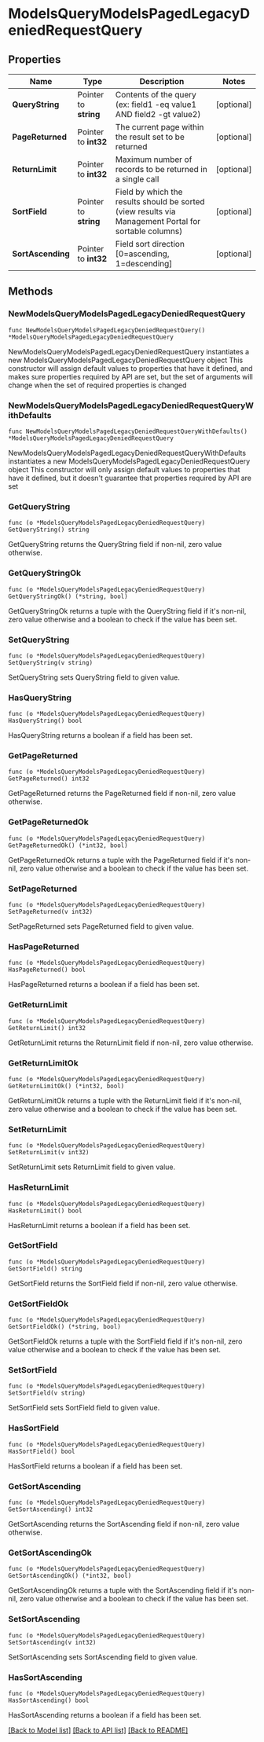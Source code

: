 # ModelsQueryModelsPagedLegacyDeniedRequestQuery

## Properties

Name | Type | Description | Notes
------------ | ------------- | ------------- | -------------
**QueryString** | Pointer to **string** | Contents of the query (ex: field1 -eq value1 AND field2 -gt value2) | [optional] 
**PageReturned** | Pointer to **int32** | The current page within the result set to be returned | [optional] 
**ReturnLimit** | Pointer to **int32** | Maximum number of records to be returned in a single call | [optional] 
**SortField** | Pointer to **string** | Field by which the results should be sorted (view results via Management Portal for sortable columns) | [optional] 
**SortAscending** | Pointer to **int32** | Field sort direction [0&#x3D;ascending, 1&#x3D;descending] | [optional] 

## Methods

### NewModelsQueryModelsPagedLegacyDeniedRequestQuery

`func NewModelsQueryModelsPagedLegacyDeniedRequestQuery() *ModelsQueryModelsPagedLegacyDeniedRequestQuery`

NewModelsQueryModelsPagedLegacyDeniedRequestQuery instantiates a new ModelsQueryModelsPagedLegacyDeniedRequestQuery object
This constructor will assign default values to properties that have it defined,
and makes sure properties required by API are set, but the set of arguments
will change when the set of required properties is changed

### NewModelsQueryModelsPagedLegacyDeniedRequestQueryWithDefaults

`func NewModelsQueryModelsPagedLegacyDeniedRequestQueryWithDefaults() *ModelsQueryModelsPagedLegacyDeniedRequestQuery`

NewModelsQueryModelsPagedLegacyDeniedRequestQueryWithDefaults instantiates a new ModelsQueryModelsPagedLegacyDeniedRequestQuery object
This constructor will only assign default values to properties that have it defined,
but it doesn't guarantee that properties required by API are set

### GetQueryString

`func (o *ModelsQueryModelsPagedLegacyDeniedRequestQuery) GetQueryString() string`

GetQueryString returns the QueryString field if non-nil, zero value otherwise.

### GetQueryStringOk

`func (o *ModelsQueryModelsPagedLegacyDeniedRequestQuery) GetQueryStringOk() (*string, bool)`

GetQueryStringOk returns a tuple with the QueryString field if it's non-nil, zero value otherwise
and a boolean to check if the value has been set.

### SetQueryString

`func (o *ModelsQueryModelsPagedLegacyDeniedRequestQuery) SetQueryString(v string)`

SetQueryString sets QueryString field to given value.

### HasQueryString

`func (o *ModelsQueryModelsPagedLegacyDeniedRequestQuery) HasQueryString() bool`

HasQueryString returns a boolean if a field has been set.

### GetPageReturned

`func (o *ModelsQueryModelsPagedLegacyDeniedRequestQuery) GetPageReturned() int32`

GetPageReturned returns the PageReturned field if non-nil, zero value otherwise.

### GetPageReturnedOk

`func (o *ModelsQueryModelsPagedLegacyDeniedRequestQuery) GetPageReturnedOk() (*int32, bool)`

GetPageReturnedOk returns a tuple with the PageReturned field if it's non-nil, zero value otherwise
and a boolean to check if the value has been set.

### SetPageReturned

`func (o *ModelsQueryModelsPagedLegacyDeniedRequestQuery) SetPageReturned(v int32)`

SetPageReturned sets PageReturned field to given value.

### HasPageReturned

`func (o *ModelsQueryModelsPagedLegacyDeniedRequestQuery) HasPageReturned() bool`

HasPageReturned returns a boolean if a field has been set.

### GetReturnLimit

`func (o *ModelsQueryModelsPagedLegacyDeniedRequestQuery) GetReturnLimit() int32`

GetReturnLimit returns the ReturnLimit field if non-nil, zero value otherwise.

### GetReturnLimitOk

`func (o *ModelsQueryModelsPagedLegacyDeniedRequestQuery) GetReturnLimitOk() (*int32, bool)`

GetReturnLimitOk returns a tuple with the ReturnLimit field if it's non-nil, zero value otherwise
and a boolean to check if the value has been set.

### SetReturnLimit

`func (o *ModelsQueryModelsPagedLegacyDeniedRequestQuery) SetReturnLimit(v int32)`

SetReturnLimit sets ReturnLimit field to given value.

### HasReturnLimit

`func (o *ModelsQueryModelsPagedLegacyDeniedRequestQuery) HasReturnLimit() bool`

HasReturnLimit returns a boolean if a field has been set.

### GetSortField

`func (o *ModelsQueryModelsPagedLegacyDeniedRequestQuery) GetSortField() string`

GetSortField returns the SortField field if non-nil, zero value otherwise.

### GetSortFieldOk

`func (o *ModelsQueryModelsPagedLegacyDeniedRequestQuery) GetSortFieldOk() (*string, bool)`

GetSortFieldOk returns a tuple with the SortField field if it's non-nil, zero value otherwise
and a boolean to check if the value has been set.

### SetSortField

`func (o *ModelsQueryModelsPagedLegacyDeniedRequestQuery) SetSortField(v string)`

SetSortField sets SortField field to given value.

### HasSortField

`func (o *ModelsQueryModelsPagedLegacyDeniedRequestQuery) HasSortField() bool`

HasSortField returns a boolean if a field has been set.

### GetSortAscending

`func (o *ModelsQueryModelsPagedLegacyDeniedRequestQuery) GetSortAscending() int32`

GetSortAscending returns the SortAscending field if non-nil, zero value otherwise.

### GetSortAscendingOk

`func (o *ModelsQueryModelsPagedLegacyDeniedRequestQuery) GetSortAscendingOk() (*int32, bool)`

GetSortAscendingOk returns a tuple with the SortAscending field if it's non-nil, zero value otherwise
and a boolean to check if the value has been set.

### SetSortAscending

`func (o *ModelsQueryModelsPagedLegacyDeniedRequestQuery) SetSortAscending(v int32)`

SetSortAscending sets SortAscending field to given value.

### HasSortAscending

`func (o *ModelsQueryModelsPagedLegacyDeniedRequestQuery) HasSortAscending() bool`

HasSortAscending returns a boolean if a field has been set.


[[Back to Model list]](../README.md#documentation-for-models) [[Back to API list]](../README.md#documentation-for-api-endpoints) [[Back to README]](../README.md)


